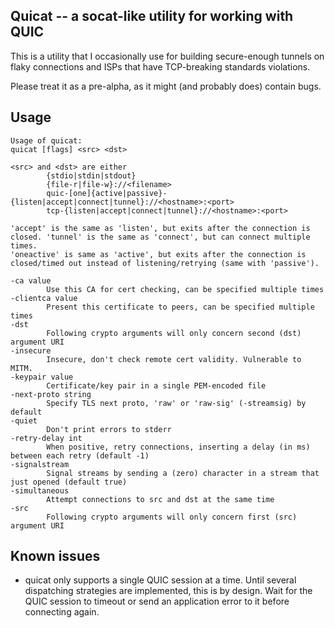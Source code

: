 ## Quicat -- a socat-like utility for working with QUIC

This is a utility that I occasionally use for building secure-enough tunnels on flaky connections and ISPs that have TCP-breaking standards violations.

Please treat it as a pre-alpha, as it might (and probably does) contain bugs.

## Usage

    Usage of quicat:
    quicat [flags] <src> <dst>

    <src> and <dst> are either
            {stdio|stdin|stdout}
            {file-r|file-w}://<filename>
            quic-[one]{active|passive}-{listen|accept|connect|tunnel}://<hostname>:<port>
            tcp-{listen|accept|connect|tunnel}://<hostname>:<port>

    'accept' is the same as 'listen', but exits after the connection is closed. 'tunnel' is the same as 'connect', but can connect multiple times.
    'oneactive' is same as 'active', but exits after the connection is closed/timed out instead of listening/retrying (same with 'passive').

    -ca value
            Use this CA for cert checking, can be specified multiple times
    -clientca value
            Present this certificate to peers, can be specified multiple times
    -dst
            Following crypto arguments will only concern second (dst) argument URI
    -insecure
            Insecure, don't check remote cert validity. Vulnerable to MITM.
    -keypair value
            Certificate/key pair in a single PEM-encoded file
    -next-proto string
            Specify TLS next proto, 'raw' or 'raw-sig' (-streamsig) by default
    -quiet
            Don't print errors to stderr
    -retry-delay int
            When positive, retry connections, inserting a delay (in ms) between each retry (default -1)
    -signalstream
            Signal streams by sending a (zero) character in a stream that just opened (default true)
    -simultaneous
            Attempt connections to src and dst at the same time
    -src
            Following crypto arguments will only concern first (src) argument URI

## Known issues

* quicat only supports a single QUIC session at a time. Until several dispatching strategies are implemented, this is by design. Wait for the QUIC session to timeout or send an application error to it before connecting again.
